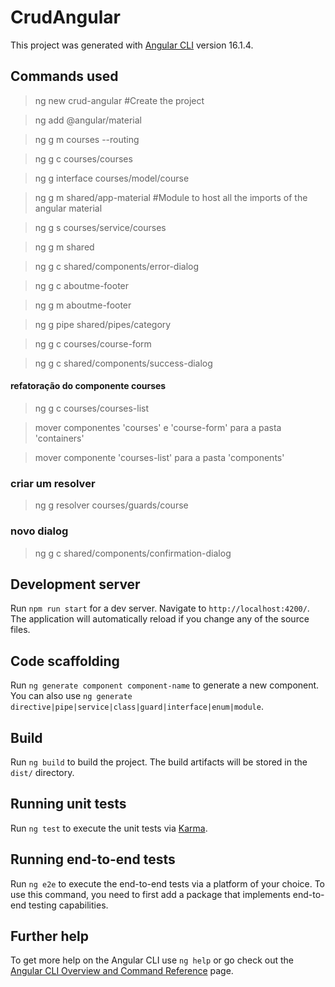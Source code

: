 # CrudAngular

This project was generated with [Angular CLI](https://github.com/angular/angular-cli) version 16.1.4.

## Commands used
> ng new crud-angular #Create the project

> ng add @angular/material

> ng g m courses --routing

> ng g c courses/courses

> ng g interface courses/model/course

> ng g m shared/app-material #Module to host all the imports of the angular material

> ng g s courses/service/courses

> ng g m shared

> ng g c shared/components/error-dialog

> ng g c aboutme-footer

> ng g m aboutme-footer

> ng g pipe shared/pipes/category

> ng g c courses/course-form

> ng g c shared/components/success-dialog

#### refatoração do componente courses

> ng g c courses/courses-list

> mover componentes 'courses' e 'course-form' para a pasta 'containers'

> mover componente 'courses-list' para a pasta 'components'

### criar um resolver

> ng g resolver courses/guards/course

### novo dialog

> ng g c shared/components/confirmation-dialog

## Development server

Run `npm run start` for a dev server. Navigate to `http://localhost:4200/`. The application will automatically reload if you change any of the source files.

## Code scaffolding

Run `ng generate component component-name` to generate a new component. You can also use `ng generate directive|pipe|service|class|guard|interface|enum|module`.

## Build

Run `ng build` to build the project. The build artifacts will be stored in the `dist/` directory.

## Running unit tests

Run `ng test` to execute the unit tests via [Karma](https://karma-runner.github.io).

## Running end-to-end tests

Run `ng e2e` to execute the end-to-end tests via a platform of your choice. To use this command, you need to first add a package that implements end-to-end testing capabilities.

## Further help

To get more help on the Angular CLI use `ng help` or go check out the [Angular CLI Overview and Command Reference](https://angular.io/cli) page.
